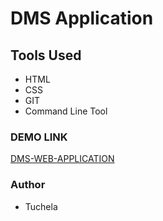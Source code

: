 # DMS Application

## Tools Used

- HTML
- CSS
- GIT
- Command Line Tool

### DEMO LINK

[DMS-WEB-APPLICATION](https://tuchela.github.io/DMS-project/)

### Author

- Tuchela